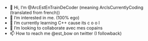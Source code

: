 - 👋 Hi, I’m @ArcEstEnTrainDeCoder (meaning ArcIsCurrentlyCoding (translated from french)) 
- 👀 I’m interested in me. (100% ego)
- 🌱 I’m currently learning C++ cause its c o o l
- 💞️ I’m looking to collaborate avec mes copains
- 📫 How to reach me @est_bow on twitter (I followback)

<!---
ArcEstEnTrainDeCoder/ArcEstEnTrainDeCoder is a ✨ special ✨ repository because its `README.md` (this file) appears on your GitHub profile.
You can click the Preview link to take a look at your changes.
--->
